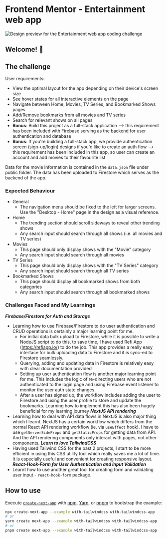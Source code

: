 # Frontend Mentor - Entertainment web app

![Design preview for the Entertainment web app coding challenge](./preview.jpg)
## Welcome! 👋

## The challenge
User requirements:
- View the optimal layout for the app depending on their device's screen size
- See hover states for all interactive elements on the page
- Navigate between Home, Movies, TV Series, and Bookmarked Shows pages
- Add/Remove bookmarks from all movies and TV series
- Search for relevant shows on all pages
- **Bonus**: Build this project as a full-stack application --> this requirement has been included with Firebase serving as the backend for user authentication and database
- **Bonus**: If you're building a full-stack app, we provide authentication screen (sign-up/login) designs if you'd like to create an auth flow --> this requirement has been included in this app, so user can create an account and add movies to their favourite list

Data for the movie information is contained in the `data.json` file under public folder. The data has been uploaded to Firestore which serves as the backend of the app.
### Expected Behaviour
- General
  - The navigation menu should be fixed to the left for larger screens. Use the "Desktop - Home" page in the design as a visual reference.
- Home
  - The trending section should scroll sideways to reveal other trending shows
  - Any search input should search through all shows (i.e. all movies and TV series)
- Movies
  - This page should only display shows with the "Movie" category
  - Any search input should search through all movies
- TV Series
  - This page should only display shows with the "TV Series" category
  - Any search input should search through all TV series
- Bookmarked Shows
  - This page should display all bookmarked shows from both categories
  - Any search input should search through all bookmarked shows

### Challenges Faced and My Learnings
***Firebase/Firestore for Auth and Storage***
* Learning how to use Firebase/Firestore to do user authentication and CRUD operations is certainly a major learning point for me. 
  * For initial data bulk upload to Firestore, while it is possible to write a NodeJS script to do this, to save time, I have used Refi App (https://refiapp.io/) to do the job. This app provides a really easy interface for bulk uploading data to Firestore and it is sync-ed to Firestore seamlessly. 
  * Querying, adding and updating data in Firestore is relatively easy with clear documentation provided
  * Setting up user authentication flow is another major learning point for me. This includes the logic of re-directing users who are not authenticated to the login page and using Firebase event listener to monitor the user auth state changes. 
  * After a user has signed up, the workflow includes adding the user to Firestore and using the user profile to store and update the bookmarks. Learning how to implement this has also been hugely beneficial for my learning journey
***NextJS API rendering***
* Learning how to deal with API data flows in NextJS is also major thing which I learnt. NextJS has a certain workflow which differs from the normal React API rendering workflow (ie. via ``useEffect`` hook). I have to use ``getServerSideProps`` and ``getStaticProps`` for getting data from API. And the API rendering components only interact with pages, not other components. 
***Learn to love TailwindCSS***
* Having used Tailwind CSS for the past 2 projects, I start to be more efficient in using this CSS utility tool which really saves me a lot of time. It is especially useful and convenient for creating responsive layout.  
***React-Hook-Form for User Authentication and Input Validation***
* Learnt how to use another great tool for creating form and validating user input - ``react-hook-form`` package. 

## How to use
Execute [`create-next-app`](https://github.com/vercel/next.js/tree/canary/packages/create-next-app) with [npm](https://docs.npmjs.com/cli/init), [Yarn](https://yarnpkg.com/lang/en/docs/cli/create/), or [pnpm](https://pnpm.io) to bootstrap the example:

```bash
npx create-next-app --example with-tailwindcss with-tailwindcss-app
# or
yarn create next-app --example with-tailwindcss with-tailwindcss-app
# or
pnpm create next-app --example with-tailwindcss with-tailwindcss-app
```

